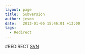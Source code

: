 ```yaml
---
layout: page
title:  Subversion
author: jevon
date:   2013-01-06 15:46:01 +13:00
tags:
  - Redirect
---
```


#REDIRECT [SVN](SVN.md)
